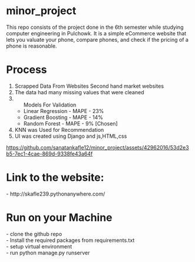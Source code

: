 # minor_project
This repo consists of the project done in the 6th semester while studying computer engineering in Pulchowk. It is a simple eCommerce website that lets you valuate your phone, compare phones, and check if the pricing of a phone is reasonable.

<h1>Process</h1>
<ol>
  <li>Scrapped Data From Websites Second hand market websites</li>
  <li>The data had many missing values that were cleaned</li>
  <li>
    <ul>Models For Validation
      <li>Linear Regression - MAPE - 23%</li>
      <li>Gradient Boosting - MAPE - 14%</li>
      <li>Random Forest - MAPE - 9% [Chosen]</li>
    </ul>
  </li>
  <li>KNN was Used for Recommendation</li>
  <li>UI was created using Django and js,HTML,css</li>
</ol>

https://github.com/sanatankafle12/minor_project/assets/42962016/53d2e3b5-7ec1-4cae-869d-9338fe43a64f

<h1>Link to the website:</h1>
- http://skafle239.pythonanywhere.com/

<h1>Run on your Machine</h1>
- clone the github repo<br>
- Install the required packages from requirements.txt<br>
- setup virtual environment<br>
- run python manage.py runserver<br>
